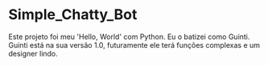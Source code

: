 # Simple_Chatty_Bot
 Este projeto foi meu 'Hello, World' com Python. Eu o batizei como Guinti.
 Guinti está na sua versão 1.0, futuramente ele terá funções complexas e um designer lindo.
